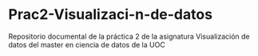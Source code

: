# Prac2-Visualizaci-n-de-datos
Repositorio documental de la práctica 2 de la asignatura Visualización de datos del master en ciencia de datos de la UOC
